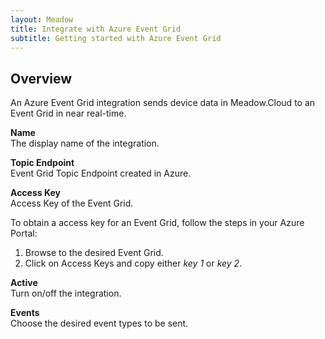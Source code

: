 ```yaml
---
layout: Meadow
title: Integrate with Azure Event Grid
subtitle: Getting started with Azure Event Grid
---
```


## Overview

An Azure Event Grid integration sends device data in Meadow.Cloud to an Event Grid in near real-time.

**Name**  
The display name of the integration.

**Topic Endpoint**  
Event Grid Topic Endpoint created in Azure.

**Access Key**  
Access Key of the Event Grid.  

To obtain a access key for an Event Grid, follow the steps in your Azure Portal:
1. Browse to the desired Event Grid.
2. Click on Access Keys and copy either _key 1_ or _key 2_.

**Active**  
Turn on/off the integration.

**Events**  
Choose the desired event types to be sent.